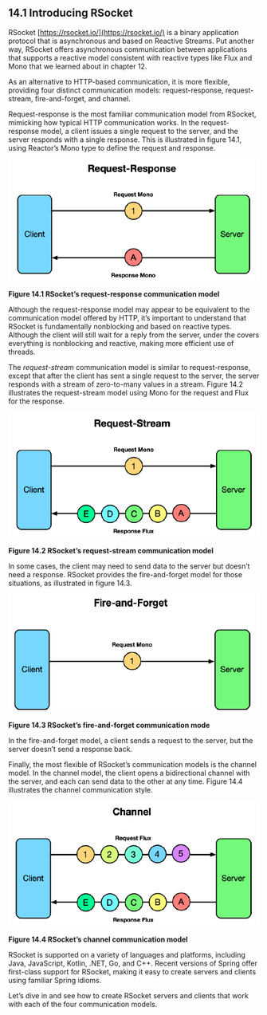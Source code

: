 ## 14.1 Introducing RSocket

RSocket [https://rsocket.io/](https://rsocket.io/) is a binary application protocol that is asynchronous and based on Reactive Streams. Put another way, RSocket offers asynchronous communication between applications that supports a reactive model consistent with reactive types like Flux and Mono that we learned about in chapter 12.

As an alternative to HTTP-based communication, it is more flexible, providing four distinct communication models: request-response, request-stream, fire-and-forget, and channel.

Request-response is the most familiar communication model from RSocket, mimicking how typical HTTP communication works. In the request-response model, a client issues a single request to the server, and the server responds with a single response. This is illustrated in figure 14.1, using Reactor’s Mono type to define the request and response.

![](../assets/14.1.png)

**Figure 14.1 RSocket’s request-response communication model** <br/>

Although the request-response model may appear to be equivalent to the communication model offered by HTTP, it’s important to understand that RSocket is fundamentally nonblocking and based on reactive types. Although the client will still wait for a reply from the server, under the covers everything is nonblocking and reactive, making more efficient use of threads.

The _request-stream_ communication model is similar to request-response, except that after the client has sent a single request to the server, the server responds with a stream of zero-to-many values in a stream. Figure 14.2 illustrates the request-stream model using Mono for the request and Flux for the response.

![](../assets/14.2.png)

**Figure 14.2  RSocket’s request-stream communication model** <br/>

In some cases, the client may need to send data to the server but doesn’t need a response. RSocket provides the fire-and-forget model for those situations, as illustrated in figure 14.3.

![](../assets/14.3.png)

**Figure 14.3 RSocket’s fire-and-forget communication mode** <br/>

In the fire-and-forget model, a client sends a request to the server, but the server doesn’t send a response back.

Finally, the most flexible of RSocket’s communication models is the channel model. In the channel model, the client opens a bidirectional channel with the server, and each can send data to the other at any time. Figure 14.4 illustrates the channel communication style.

![](../assets/14.4.png)

**Figure 14.4 RSocket’s channel communication model** <br/>

RSocket is supported on a variety of languages and platforms, including Java, JavaScript, Kotlin, .NET, Go, and C++. Recent versions of Spring offer first-class support for RSocket, making it easy to create servers and clients using familiar Spring idioms.

Let’s dive in and see how to create RSocket servers and clients that work with each of the four communication models.

